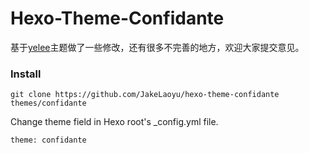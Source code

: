 # Hexo-Theme-Confidante

基于[yelee](https://github.com/MOxFIVE/hexo-theme-yelee.git)主题做了一些修改，还有很多不完善的地方，欢迎大家提交意见。


### Install
```
git clone https://github.com/JakeLaoyu/hexo-theme-confidante themes/confidante
```

Change theme field in Hexo root's _config.yml file. 

```
theme: confidante
```